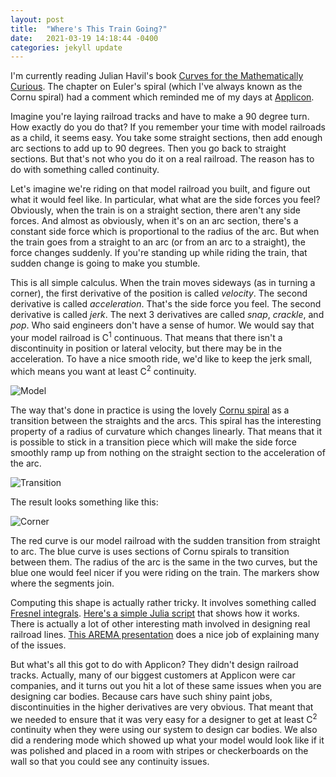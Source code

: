 ```yaml
---
layout: post
title:  "Where's This Train Going?"
date:   2021-03-19 14:18:44 -0400
categories: jekyll update
---
```

I'm currently reading Julian Havil's book [Curves for the Mathematically Curious](https://press.princeton.edu/books/hardcover/9780691180052/curves-for-the-mathematically-curious). The chapter on Euler's spiral (which I've
always known as the Cornu spiral) had a comment which reminded me of my days at [Applicon](https://en.wikipedia.org/wiki/Applicon).

Imagine you're laying railroad tracks and have to make a 90 degree turn. How exactly do you do that? If you remember your time with model railroads as a child, it seems easy. You take some straight sections, then add enough arc sections to add up to 90 degrees. Then you go back to straight sections. But that's not who you do it on a real railroad. The reason has to do with something called continuity.

Let's imagine we're riding on that model railroad you built, and figure out what it would feel like. In particular, what
what are the side forces you feel? Obviously, when the train is on a straight section, there aren't any side forces.
And almost as obviously, when it's on an arc section, there's a constant side force which is proportional to the
radius of the arc. But when the train goes from a straight to an arc (or from an arc to a straight), the force
changes suddenly. If you're standing up while riding the train, that sudden change is going to make you stumble.

This is all simple calculus. When the train moves sideways (as in turning a corner), the first derivative of the
position is called <em>velocity</em>. The second derivative is called <em>acceleration</em>. That's the side force you
feel. The second derivative is called <em>jerk</em>. The next 3 derivatives are called <em>snap</em>, <em>crackle</em>,
and <em>pop</em>. Who said engineers don't have a sense of humor. We would say that your model railroad is C<sup>1</sup>
continuous. That means that there isn't a discontinuity in position or lateral velocity, but there may be in the acceleration.
To have a nice smooth ride, we'd like to keep the jerk small, which means you want at least C<sup>2</sup> continuity.

![Model]({{site.baseurl}}/images/cornu_model_accel.png)

The way that's done in practice is using the lovely [Cornu spiral](https://mathworld.wolfram.com/CornuSpiral.html) as a
transition between the straights and the arcs. This spiral has the interesting property of a radius of curvature which
changes linearly. That means that it is possible to stick in a transition piece which will make the side force smoothly
ramp up from nothing on the straight section to the acceleration of the arc.

![Transition]({{site.baseurl}}/images/cornu_transition_accel.png)

The result looks something like this:

![Corner]({{site.baseurl}}/images/cornu_corner.png)

The red curve is our model railroad with the sudden transition from straight to arc. The blue curve is uses sections of
Cornu spirals to transition between them. The radius of the arc is the same in the two curves, but the blue one would feel
nicer if you were riding on the train. The markers show where the segments join.

Computing this shape is actually rather tricky. It involves something called [Fresnel integrals](https://en.wikipedia.org/wiki/Fresnel_integral).
[Here's a simple Julia script](https://github.com/rustytriangles/cornu/blob/master/src/corner.jl) that shows how it works. There
is actually a lot of other interesting math involved in designing real railroad lines. [This AREMA presentation](https://web.engr.uky.edu/~jrose/RailwayIntro/Modules/Module%206%20Railway%20Alignment%20Design%20and%20Geometry%20REES%202010.pdf)
does a nice job of explaining many of the issues.

But what's all this got to do with Applicon? They didn't design railroad tracks. Actually, many of our biggest customers at Applicon
were car companies, and it turns out you hit a lot of these same issues when you are designing car bodies. Because cars have such
shiny paint jobs, discontinuities in the higher derivatives are very obvious. That meant that we needed to ensure that it was very
easy for a designer to get at least C<sup>2</sup> continuity when they were using our system to design car bodies. We also did
a rendering mode which showed up what your model would look like if it was polished and placed in a room with stripes or 
checkerboards on the wall so that you could see any continuity issues.
